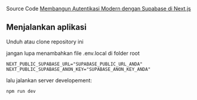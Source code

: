 Source Code [Membangun Autentikasi Modern dengan Supabase di Next.js](https://liataja.id//tutorial/membangun-autentikasi-modern-dengan-supabase-di-next-js)

## Menjalankan aplikasi

Unduh atau clone repository ini

jangan lupa menambahkan file .env.local di folder root

```
NEXT_PUBLIC_SUPABASE_URL="SUPABASE_PUBLIC_URL_ANDA"
NEXT_PUBLIC_SUPABASE_ANON_KEY="SUPABASE_ANON_KEY_ANDA"
```

lalu jalankan server developement:

```bash
npm run dev
```


